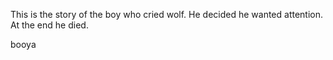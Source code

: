 
This is the story of the boy who cried wolf.
He decided he wanted attention.
At the end he died.

booya

